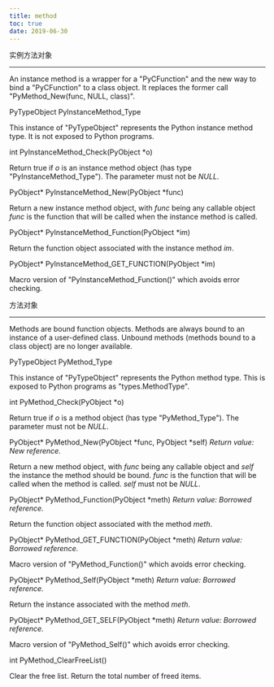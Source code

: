 ```yaml
---
title: method
toc: true
date: 2019-06-30
---
```

实例方法对象
************

An instance method is a wrapper for a "PyCFunction" and the new way to
bind a "PyCFunction" to a class object. It replaces the former call
"PyMethod_New(func, NULL, class)".

PyTypeObject PyInstanceMethod_Type

   This instance of "PyTypeObject" represents the Python instance
   method type. It is not exposed to Python programs.

int PyInstanceMethod_Check(PyObject *o)

   Return true if *o* is an instance method object (has type
   "PyInstanceMethod_Type").  The parameter must not be *NULL*.

PyObject* PyInstanceMethod_New(PyObject *func)

   Return a new instance method object, with *func* being any callable
   object *func* is the function that will be called when the instance
   method is called.

PyObject* PyInstanceMethod_Function(PyObject *im)

   Return the function object associated with the instance method
   *im*.

PyObject* PyInstanceMethod_GET_FUNCTION(PyObject *im)

   Macro version of "PyInstanceMethod_Function()" which avoids error
   checking.


方法对象
********

Methods are bound function objects. Methods are always bound to an
instance of a user-defined class. Unbound methods (methods bound to a
class object) are no longer available.

PyTypeObject PyMethod_Type

   This instance of "PyTypeObject" represents the Python method type.
   This is exposed to Python programs as "types.MethodType".

int PyMethod_Check(PyObject *o)

   Return true if *o* is a method object (has type "PyMethod_Type").
   The parameter must not be *NULL*.

PyObject* PyMethod_New(PyObject *func, PyObject *self)
    *Return value: New reference.*

   Return a new method object, with *func* being any callable object
   and *self* the instance the method should be bound. *func* is the
   function that will be called when the method is called. *self* must
   not be *NULL*.

PyObject* PyMethod_Function(PyObject *meth)
    *Return value: Borrowed reference.*

   Return the function object associated with the method *meth*.

PyObject* PyMethod_GET_FUNCTION(PyObject *meth)
    *Return value: Borrowed reference.*

   Macro version of "PyMethod_Function()" which avoids error checking.

PyObject* PyMethod_Self(PyObject *meth)
    *Return value: Borrowed reference.*

   Return the instance associated with the method *meth*.

PyObject* PyMethod_GET_SELF(PyObject *meth)
    *Return value: Borrowed reference.*

   Macro version of "PyMethod_Self()" which avoids error checking.

int PyMethod_ClearFreeList()

   Clear the free list. Return the total number of freed items.
